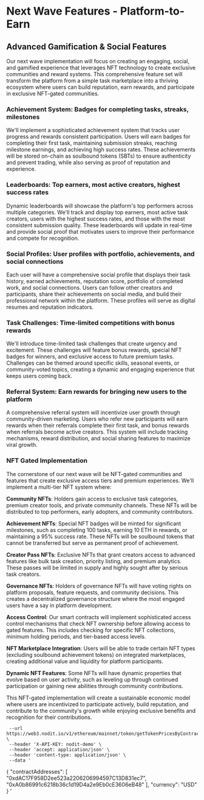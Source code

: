 # Next Wave Features - Platform-to-Earn

## Advanced Gamification & Social Features

Our next wave implementation will focus on creating an engaging, social, and gamified experience that leverages NFT technology to create exclusive communities and reward systems. This comprehensive feature set will transform the platform from a simple task marketplace into a thriving ecosystem where users can build reputation, earn rewards, and participate in exclusive NFT-gated communities.

### Achievement System: Badges for completing tasks, streaks, milestones
We'll implement a sophisticated achievement system that tracks user progress and rewards consistent participation. Users will earn badges for completing their first task, maintaining submission streaks, reaching milestone earnings, and achieving high success rates. These achievements will be stored on-chain as soulbound tokens (SBTs) to ensure authenticity and prevent trading, while also serving as proof of reputation and experience.

### Leaderboards: Top earners, most active creators, highest success rates
Dynamic leaderboards will showcase the platform's top performers across multiple categories. We'll track and display top earners, most active task creators, users with the highest success rates, and those with the most consistent submission quality. These leaderboards will update in real-time and provide social proof that motivates users to improve their performance and compete for recognition.

### Social Profiles: User profiles with portfolio, achievements, and social connections
Each user will have a comprehensive social profile that displays their task history, earned achievements, reputation score, portfolio of completed work, and social connections. Users can follow other creators and participants, share their achievements on social media, and build their professional network within the platform. These profiles will serve as digital resumes and reputation indicators.

### Task Challenges: Time-limited competitions with bonus rewards
We'll introduce time-limited task challenges that create urgency and excitement. These challenges will feature bonus rewards, special NFT badges for winners, and exclusive access to future premium tasks. Challenges can be themed around specific skills, seasonal events, or community-voted topics, creating a dynamic and engaging experience that keeps users coming back.

### Referral System: Earn rewards for bringing new users to the platform
A comprehensive referral system will incentivize user growth through community-driven marketing. Users who refer new participants will earn rewards when their referrals complete their first task, and bonus rewards when referrals become active creators. This system will include tracking mechanisms, reward distribution, and social sharing features to maximize viral growth.

### NFT Gated Implementation

The cornerstone of our next wave will be NFT-gated communities and features that create exclusive access tiers and premium experiences. We'll implement a multi-tier NFT system where:

**Community NFTs**: Holders gain access to exclusive task categories, premium creator tools, and private community channels. These NFTs will be distributed to top performers, early adopters, and community contributors.

**Achievement NFTs**: Special NFT badges will be minted for significant milestones, such as completing 100 tasks, earning 10 ETH in rewards, or maintaining a 95% success rate. These NFTs will be soulbound tokens that cannot be transferred but serve as permanent proof of achievement.

**Creator Pass NFTs**: Exclusive NFTs that grant creators access to advanced features like bulk task creation, priority listing, and premium analytics. These passes will be limited in supply and highly sought after by serious task creators.

**Governance NFTs**: Holders of governance NFTs will have voting rights on platform proposals, feature requests, and community decisions. This creates a decentralized governance structure where the most engaged users have a say in platform development.

**Access Control**: Our smart contracts will implement sophisticated access control mechanisms that check NFT ownership before allowing access to gated features. This includes checking for specific NFT collections, minimum holding periods, and tier-based access levels.

**NFT Marketplace Integration**: Users will be able to trade certain NFT types (excluding soulbound achievement tokens) on integrated marketplaces, creating additional value and liquidity for platform participants.

**Dynamic NFT Features**: Some NFTs will have dynamic properties that evolve based on user activity, such as leveling up through continued participation or gaining new abilities through community contributions.

This NFT-gated implementation will create a sustainable economic model where users are incentivized to participate actively, build reputation, and contribute to the community's growth while enjoying exclusive benefits and recognition for their contributions. 



     --url https://web3.nodit.io/v1/ethereum/mainnet/token/getTokenPricesByContracts \
     --header 'X-API-KEY: nodit-demo' \
     --header 'accept: application/json' \
     --header 'content-type: application/json' \
     --data '
{
  "contractAddresses": [
    "0xdAC17F958D2ee523a2206206994597C13D831ec7",
    "0xA0b86991c6218b36c1d19D4a2e9Eb0cE3606eB48"
  ],
  "currency": "USD"
}
' 
